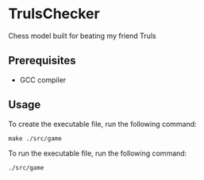 # TrulsChecker
Chess model built for beating my friend Truls

## Prerequisites
- GCC compiler

## Usage
To create the executable file, run the following command:
```
make ./src/game
```


To run the executable file, run the following command:
```
./src/game
```